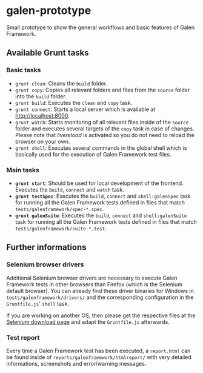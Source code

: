 # galen-prototype
Small prototype to show the general workflows and basic features of Galen Framework.

## Available Grunt tasks

### Basic tasks
- `grunt clean`: Cleans the `build` folder.
- `grunt copy`: Copies all relevant folders and files from the `source` folder into the `build` folder.
- `grunt build`: Executes the `clean` and `copy` task.
- `grunt connect`: Starts a local server which is available at [http://localhost:8000](http://localhost:8000).
- `grunt watch`: Starts monitoring of all relevant files inside of the `source` folder and executes several targets of the `copy` task in case of changes. Please note that *livereload* is activated so you do not need to reload the browser on your own.
- `grunt shell`: Executes several commands in the global shell which is basically used for the execution of Galen Framework test files.

### Main tasks
- **`grunt start`**: Should be used for local development of the frontend. Executes the `build`, `connect` and `watch` task.
- **`grunt testSpec`**: Executes the `build`, `connect` and `shell:galenSpec` task for running all the Galen Framework tests defined in files that match `tests/galenframework/spec-*.spec`. 
- **`grunt galenSuite`**: Executes the `build`, `connect` and `shell:galenSuite` task for running all the Galen Framework tests defined in files that match `tests/galenframework/suite-*.test`.

## Further informations

### Selenium browser drivers

Additional Selenium browser drivers are necessary to execute Galen Framework tests in other browsers than Firefox (which is the Selenium default browser). You can already find these driver binaries for Windows in `tests/galenframework/drivers/` and the corresponding configuration in the `Gruntfile.js`' `shell` task.

If you are working on another OS, then please get the respective files at the [Selenium download page](http://www.seleniumhq.org/download/) and adapt the `Gruntfile.js` afterwards.

### Test report

Every time a Galen Framework test has been executed, a `report.html` can be found inside of `reports/galenframework/htmlreport/` with very detailed informations, screenshots and error/warning messages.